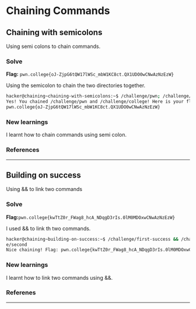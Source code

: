 # Chaining Commands

## Chaining with semicolons

Using semi colons to chain commands.

### Solve
**Flag:** `pwn.college{oJ-ZjpG6tQW17lWSc_mbW1KC8ct.QX1UDO0wCNwAzNzEzW}`

Using the semicolon to chain the two directories together.

```bash
hacker@chaining~chaining-with-semicolons:~$ /challenge/pwn; /challenge/college
Yes! You chained /challenge/pwn and /challenge/college! Here is your flag:
pwn.college{oJ-ZjpG6tQW17lWSc_mbW1KC8ct.QX1UDO0wCNwAzNzEzW}
```

### New learnings
I learnt how to chain commands using semi colon.

### References
************

## Building on success

Using && to link two commands

###  Solve
**Flag:**`pwn.college{kwTtZ0r_FWag8_hcA_NDqgD3rIs.0lM0MDOxwCNwAzNzEzW}`

I used && to link th two commands.

```bash
hacker@chaining~building-on-success:~$ /challenge/first-success && /challeng
e/second
Nice chaining! Flag: pwn.college{kwTtZ0r_FWag8_hcA_NDqgD3rIs.0lM0MDOxwCNwAzNzEzW}
```
### New learnings
I learnt how to link two commands using &&.

### Referenes
***************


